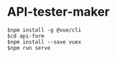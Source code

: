 # API-tester-maker

```
$npm install -g @vue/cli
$cd api-form
$npm install --save vuex
$npm run serve
```
